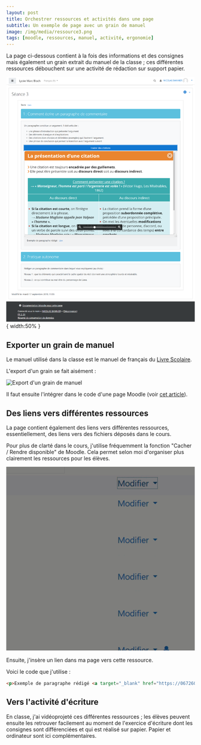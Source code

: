 ```yaml
---
layout: post
title: Orchestrer ressources et activités dans une page  
subtitle: Un exemple de page avec un grain de manuel
image: /img/media/ressource3.png
tags: [moodle, ressources, manuel, activité, ergonomie]
---
```


La page ci-dessous contient à la fois des informations et des consignes mais également un grain extrait du manuel de la classe ; ces différentes ressources débouchent sur une activité de rédaction sur support papier.

![Ressources et exercice](/img/media/ressource3.png) { width:50% }

## Exporter un grain de manuel

Le manuel utilisé dans la classe est le manuel de français du [Livre Scolaire](https://www.lelivrescolaire.fr/lycee/francais).

L'export d'un grain se fait aisément :

![Export d'un grain de manuel](/img/media/exportGrainManuel.gif "Export d'un grain de manuel")

Il faut ensuite l'intégrer dans le code d'une  page Moodle (voir [cet article](https://nbannier.github.io/2019-12-06-Une-Page-Moodle-Simple/)).

## Des liens vers différentes ressources

La page contient également des liens vers différentes ressources, essentiellement, des liens vers des fichiers déposés dans le cours.

Pour plus de clarté dans le cours, j'utilise fréquemment la fonction "Cacher / Rendre disponible" de Moodle. Cela permet selon moi d'organiser plus clairement les ressources pour les élèves.

![Cacher puis rendre disponible une ressource ou une activité dans Moodle](/img/media/moodleCacherDisponible.gif "Cacher puis rendre disponible une ressource ou une activité dans Moodle")

Ensuite, j'insère un lien dans ma page vers cette ressource.

Voici le code que j'utilise :

```html
<p>Exemple de paragraphe rédigé <a target="_blank" href="https://0672604s.moodle.monbureaunumerique.fr/pluginfile.php/13049/mod_resource/content/1/AnalyseKilty_Paragraphe.html" title="Lien vers un exemple de paragraphe rédigé" class="btn-sm btn-outline-primary">Lien</a></p>
```

## Vers l'activité d'écriture

En classe, j'ai vidéoprojeté ces différentes ressources ; les élèves peuvent ensuite les retrouver facilement au moment de l'exercice d'écriture dont les consignes sont différenciées et qui est réalisé sur papier. Papier et ordinateur sont ici complémentaires.
